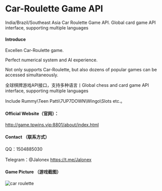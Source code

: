 # Car-Roulette  Game API
India/Brazil/Southeast Asia Car Roulette Game API. Global card game API interface, supporting multiple languages

#### Introduce
Excellen Car-Roulette game.

Perfect numerical system and AI experience.

Not only supports Car-Roulette, but also dozens of popular games can be accessed simultaneously.

全球棋牌游戏API接口，支持多种语言丨Global chess and card game API interface, supporting multiple languages

Include Rummy\Teen Patti\7UP7DOWN\Wingo\Slots etc.。


#### Official Website（官网）：
http://game.tpwins.vip:8801/about/index.html


#### Contact （联系方式）
QQ：1504885030

Telegram：@Jalonex https://t.me/Jalonex


#### Game Picture （游戏截图）
![car roulette ](https://user-images.githubusercontent.com/90822325/224867099-181491c7-9d95-481b-9e77-7bc9528db6df.jpg)
